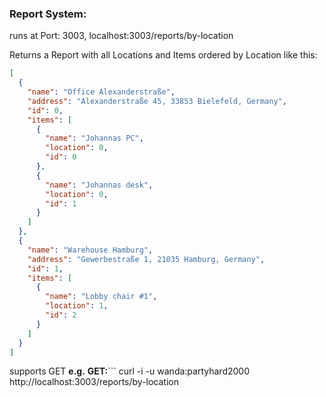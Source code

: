 ### Report System:
runs at Port: 3003, localhost:3003/reports/by-location

Returns a Report with all Locations and Items ordered by Location like this:

```json
[
  {
    "name": "Office Alexanderstraße",
    "address": "Alexanderstraße 45, 33853 Bielefeld, Germany",
    "id": 0,
    "items": [
      {
        "name": "Johannas PC",
        "location": 0,
        "id": 0
      },
      {
        "name": "Johannas desk",
        "location": 0,
        "id": 1
      }
    ]
  },
  {
    "name": "Warehouse Hamburg",
    "address": "Gewerbestraße 1, 21035 Hamburg, Germany",
    "id": 1,
    "items": [
      {
        "name": "Lobby chair #1",
        "location": 1,
        "id": 2
      }
    ]
  }
]
```

supports GET **e.g.**
**GET:**```
curl -i -u wanda:partyhard2000 http://localhost:3003/reports/by-location
```
